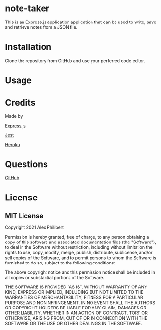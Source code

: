 # note-taker
   


This is an Express.js application application that can be used to write, save and retrieve notes from a JSON file.

# Installation

Clone the repository from GitHub and use your perferred code editor.

# Usage 





# Credits

Made by

[Express.js](https://www.npmjs.com/package/inquirer)

[Jest](https://jestjs.io/)

[Heroku](https://www.heroku.com/home)

# Questions



[GitHub](https://github.com/acp25)

# License
    
## MIT License

Copyright 2021 Alex Philibert

Permission is hereby granted, free of charge, to any person obtaining a copy of this software and associated documentation files (the "Software"), to deal in the Software without restriction, including without limitation the rights to use, copy, modify, merge, publish, distribute, sublicense, and/or sell copies of the Software, and to permit persons to whom the Software is furnished to do so, subject to the following conditions:

The above copyright notice and this permission notice shall be included in all copies or substantial portions of the Software.

THE SOFTWARE IS PROVIDED "AS IS", WITHOUT WARRANTY OF ANY KIND, EXPRESS OR IMPLIED, INCLUDING BUT NOT LIMITED TO THE WARRANTIES OF MERCHANTABILITY, FITNESS FOR A PARTICULAR PURPOSE AND NONINFRINGEMENT. IN NO EVENT SHALL THE AUTHORS OR COPYRIGHT HOLDERS BE LIABLE FOR ANY CLAIM, DAMAGES OR OTHER LIABILITY, WHETHER IN AN ACTION OF CONTRACT, TORT OR OTHERWISE, ARISING FROM, OUT OF OR IN CONNECTION WITH THE SOFTWARE OR THE USE OR OTHER DEALINGS IN THE SOFTWARE.




